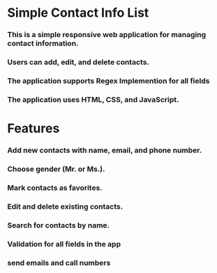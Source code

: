 # Simple Contact Info List

### This is a simple responsive web application for managing contact information. 
### Users can add, edit, and delete contacts. 
### The application supports Regex Implemention for all fields
### The application uses HTML, CSS, and JavaScript.

# Features
### Add new contacts with name, email, and phone number.
### Choose gender (Mr. or Ms.).
### Mark contacts as favorites.
### Edit and delete existing contacts.
### Search for contacts by name.
### Validation for all fields in the app
### send emails and call numbers
